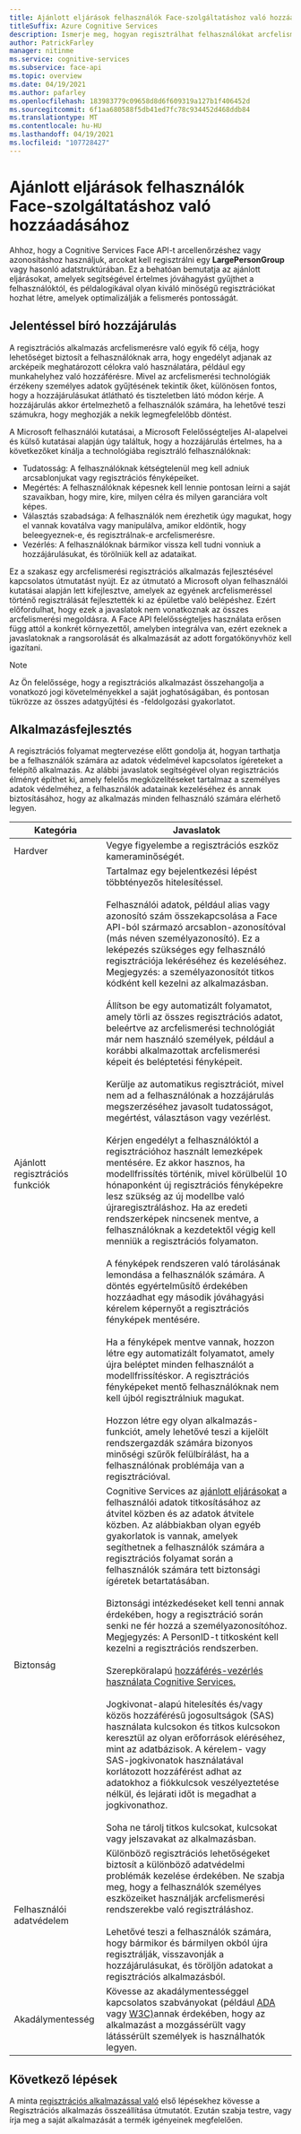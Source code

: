 ```yaml
---
title: Ajánlott eljárások felhasználók Face-szolgáltatáshoz való hozzáadásához
titleSuffix: Azure Cognitive Services
description: Ismerje meg, hogyan regisztrálhat felhasználókat arcfelismerési szolgáltatásban az arcfelismerési szolgáltatásban.
author: PatrickFarley
manager: nitinme
ms.service: cognitive-services
ms.subservice: face-api
ms.topic: overview
ms.date: 04/19/2021
ms.author: pafarley
ms.openlocfilehash: 183983779c09658d8d6f609319a127b1f406452d
ms.sourcegitcommit: 6f1aa680588f5db41ed7fc78c934452d468ddb84
ms.translationtype: MT
ms.contentlocale: hu-HU
ms.lasthandoff: 04/19/2021
ms.locfileid: "107728427"
---
```

# <a name="best-practices-for-adding-users-to-a-face-service"></a>Ajánlott eljárások felhasználók Face-szolgáltatáshoz való hozzáadásához

Ahhoz, hogy a Cognitive Services Face API-t arcellenőrzéshez vagy azonosításhoz használjuk, arcokat kell regisztrálni egy **LargePersonGroup** vagy hasonló adatstruktúrában. Ez a behatóan bemutatja az ajánlott eljárásokat, amelyek segítségével értelmes jóváhagyást gyűjthet a felhasználóktól, és példalogikával olyan kiváló minőségű regisztrációkat hozhat létre, amelyek optimalizálják a felismerés pontosságát. 

## <a name="meaningful-consent"></a>Jelentéssel bíró hozzájárulás 

A regisztrációs alkalmazás arcfelismerésre való egyik fő célja, hogy lehetőséget biztosít a felhasználóknak arra, hogy engedélyt adjanak az arcképeik meghatározott célokra való használatára, például egy munkahelyhez való hozzáférésre. Mivel az arcfelismerési technológiák érzékeny személyes adatok gyűjtésének tekintik őket, különösen fontos, hogy a hozzájárulásukat átlátható és tiszteletben látó módon kérje. A hozzájárulás akkor értelmezhető a felhasználók számára, ha lehetővé teszi számukra, hogy meghozják a nekik legmegfelelőbb döntést.   

A Microsoft felhasználói kutatásai, a Microsoft Felelősségteljes AI-alapelvei és külső kutatásai alapján úgy találtuk, hogy a hozzájárulás értelmes, ha a következőket kínálja a technológiába regisztráló felhasználóknak: [](ftp://ftp.cs.washington.edu/tr/2000/12/UW-CSE-00-12-02.pdf)

* Tudatosság: A felhasználóknak kétségtelenül meg kell adniuk arcsablonjukat vagy regisztrációs fényképeiket. 
* Megértés: A felhasználóknak képesnek kell lennie pontosan leírni a saját szavaikban, hogy mire, kire, milyen célra és milyen garanciára volt képes. 
* Választás szabadsága: A felhasználók nem érezhetik úgy magukat, hogy el vannak kovatálva vagy manipulálva, amikor eldöntik, hogy beleegyeznek-e, és regisztrálnak-e arcfelismerésre. 
* Vezérlés: A felhasználóknak bármikor vissza kell tudni vonniuk a hozzájárulásukat, és törölniük kell az adataikat. 

Ez a szakasz egy arcfelismerési regisztrációs alkalmazás fejlesztésével kapcsolatos útmutatást nyújt. Ez az útmutató a Microsoft olyan felhasználói kutatásai alapján lett kifejlesztve, amelyek az egyének arcfelismeréssel történő regisztrálását fejlesztették ki az épületbe való belépéshez. Ezért előfordulhat, hogy ezek a javaslatok nem vonatkoznak az összes arcfelismerési megoldásra. A Face API felelősségteljes használata erősen függ attól a konkrét környezettől, amelyben integrálva van, ezért ezeknek a javaslatoknak a rangsorolását és alkalmazását az adott forgatókönyvhöz kell igazítani. 

> [!NOTE]
> Az Ön felelőssége, hogy a regisztrációs alkalmazást összehangolja a vonatkozó jogi követelményekkel a saját joghatóságában, és pontosan tükrözze az összes adatgyűjtési és -feldolgozási gyakorlatot.

## <a name="application-development"></a>Alkalmazásfejlesztés 

A regisztrációs folyamat megtervezése előtt gondolja át, hogyan tarthatja be a felhasználók számára az adatok védelmével kapcsolatos ígéreteket a felépítő alkalmazás. Az alábbi javaslatok segítségével olyan regisztrációs élményt építhet ki, amely felelős megközelítéseket tartalmaz a személyes adatok védelméhez, a felhasználók adatainak kezeléséhez és annak biztosításához, hogy az alkalmazás minden felhasználó számára elérhető legyen.  

|Kategória | Javaslatok |
|---|---|
|Hardver | Vegye figyelembe a regisztrációs eszköz kameraminőségét. |
|Ajánlott regisztrációs funkciók | Tartalmaz egy bejelentkezési lépést többtényezős hitelesítéssel. </br></br>Felhasználói adatok, például alias vagy azonosító szám összekapcsolása a Face API-ból származó arcsablon-azonosítóval (más néven személyazonosító). Ez a leképezés szükséges egy felhasználó regisztrációja lekéréséhez és kezeléséhez. Megjegyzés: a személyazonosítót titkos kódként kell kezelni az alkalmazásban.</br></br>Állítson be egy automatizált folyamatot, amely törli az összes regisztrációs adatot, beleértve az arcfelismerési technológiát már nem használó személyek, például a korábbi alkalmazottak arcfelismerési képeit és beléptetési fényképeit. </br></br>Kerülje az automatikus regisztrációt, mivel nem ad a felhasználónak a hozzájárulás megszerzéséhez javasolt tudatosságot, megértést, választáson vagy vezérlést. </br></br>Kérjen engedélyt a felhasználóktól a regisztrációhoz használt lemezképek mentésére. Ez akkor hasznos, ha modellfrissítés történik, mivel körülbelül 10 hónaponként új regisztrációs fényképekre lesz szükség az új modellbe való újraregisztráláshoz. Ha az eredeti rendszerképek nincsenek mentve, a felhasználóknak a kezdetektől végig kell menniük a regisztrációs folyamaton.</br></br>A fényképek rendszeren való tárolásának lemondása a felhasználók számára. A döntés egyértelműsítő érdekében hozzáadhat egy második jóváhagyási kérelem képernyőt a regisztrációs fényképek mentésére. </br></br>Ha a fényképek mentve vannak, hozzon létre egy automatizált folyamatot, amely újra beléptet minden felhasználót a modellfrissítéskor. A regisztrációs fényképeket mentő felhasználóknak nem kell újból regisztrálniuk magukat. </br></br>Hozzon létre egy olyan alkalmazás-funkciót, amely lehetővé teszi a kijelölt rendszergazdák számára bizonyos minőségi szűrők felülbírálást, ha a felhasználónak problémája van a regisztrációval. |
|Biztonság | Cognitive Services az [ajánlott eljárásokat](../cognitive-services-virtual-networks.md?tabs=portal) a felhasználói adatok titkosításához az átvitel közben és az adatok átvitele közben. Az alábbiakban olyan egyéb gyakorlatok is vannak, amelyek segíthetnek a felhasználók számára a regisztrációs folyamat során a felhasználók számára tett biztonsági ígéretek betartatásában. </br></br>Biztonsági intézkedéseket kell tenni annak érdekében, hogy a regisztráció során senki ne fér hozzá a személyazonosítóhoz. Megjegyzés: A PersonID-t titkosként kell kezelni a regisztrációs rendszerben. </br></br>Szerepköralapú [hozzáférés-vezérlés használata Cognitive Services.](../../role-based-access-control/overview.md) </br></br>Jogkivonat-alapú hitelesítés és/vagy közös hozzáférésű jogosultságok (SAS) használata kulcsokon és titkos kulcsokon keresztül az olyan erőforrások eléréséhez, mint az adatbázisok. A kérelem- vagy SAS-jogkivonatok használatával korlátozott hozzáférést adhat az adatokhoz a fiókkulcsok veszélyeztetése nélkül, és lejárati időt is megadhat a jogkivonathoz. </br></br>Soha ne tárolj titkos kulcsokat, kulcsokat vagy jelszavakat az alkalmazásban. |
|Felhasználói adatvédelem |Különböző regisztrációs lehetőségeket biztosít a különböző adatvédelmi problémák kezelése érdekében. Ne szabja meg, hogy a felhasználók személyes eszközeiket használják arcfelismerési rendszerekbe való regisztráláshoz. </br></br>Lehetővé teszi a felhasználók számára, hogy bármikor és bármilyen okból újra regisztrálják, visszavonják a hozzájárulásukat, és töröljön adatokat a regisztrációs alkalmazásból. |
|Akadálymentesség |Kövesse az akadálymentességgel kapcsolatos szabványokat (például [ADA](https://www.ada.gov/regs2010/2010ADAStandards/2010ADAstandards.htm) vagy [W3C)](https://www.w3.org/TR/WCAG21/)annak érdekében, hogy az alkalmazást a mozgássérült vagy látássérült személyek is használhatók legyen. |

## <a name="next-steps"></a>Következő lépések  

A minta [regisztrációs alkalmazással való](build-enrollment-app.md) első lépésekhez kövesse a Regisztrációs alkalmazás összeállítása útmutatót. Ezután szabja testre, vagy írja meg a saját alkalmazását a termék igényeinek megfelelően.